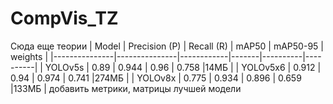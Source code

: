 # CompVis_TZ
Сюда еще теории
| Model         | Precision (P) | Recall (R) | mAP50 | mAP50-95 | weights |
|---------------|---------------|------------|-------|----------|----------|
| YOLOv5s        | 0.89          | 0.944      | 0.96  | 0.758    |14МБ |
| YOLOv5x6        | 0.912    | 0.94 | 0.974 | 0.741 |274МБ |
| YOLOv8x  | 0.775    | 0.934 |  0.896 | 0.659 |133МБ |
добавить метрики, матрицы лучшей модели
